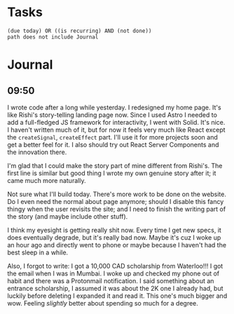 # Tasks
```tasks
(due today) OR ((is recurring) AND (not done))
path does not include Journal
```
# Journal
## 09:50
I wrote code after a long while yesterday. I redesigned my home page. It's like Rishi's story-telling landing page now. Since I used Astro I needed to add a full-fledged JS framework for interactivity, I went with Solid. It's nice. I haven't written much of it, but for now it feels very much like React except the `createSignal`, `createEffect` part. I'll use it for more projects soon and get a better feel for it. I also should try out React Server Components and the innovation there.

I'm glad that I could make the story part of mine different from Rishi's. The first line is similar but good thing I wrote my own genuine story after it; it came much more naturally.

Not sure what I'll build today. There's more work to be done on the website. Do I even need the normal about page anymore; should I disable this fancy thingy when the user revisits the site; and I need to finish the writing part of the story (and maybe include other stuff).

I think my eyesight is getting really shit now. Every time I get new specs, it does eventually degrade, but it's really bad now. Maybe it's cuz I woke up an hour ago and directly went to phone or maybe because I haven't had the best sleep in a while.

Also, I forgot to write: I got a 10,000 CAD scholarship from Waterloo!!! I got the email when I was in Mumbai. I woke up and checked my phone out of habit and there was a Protonmail notification. I said something about an entrance scholarship, I assumed it was about the 2K one I already had, but luckily before deleting I expanded it and read it. This one's much bigger and wow. Feeling _slightly_ better about spending so much for a degree.